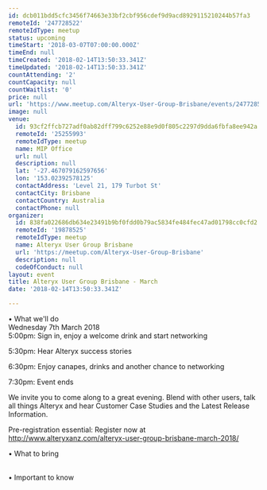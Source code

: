 ```yaml
---
id: dcb011bdd5cfc3456f74663e33bf2cbf956cdef9d9acd8929115210244b57fa3
remoteId: '247728522'
remoteIdType: meetup
status: upcoming
timeStart: '2018-03-07T07:00:00.000Z'
timeEnd: null
timeCreated: '2018-02-14T13:50:33.341Z'
timeUpdated: '2018-02-14T13:50:33.341Z'
countAttending: '2'
countCapacity: null
countWaitlist: '0'
price: null
url: 'https://www.meetup.com/Alteryx-User-Group-Brisbane/events/247728522/'
image: null
venue:
  id: 93cf2ffcb727adf0ab82dff799c6252e88e9d0f805c2297d9dda6fbfa8ee942a
  remoteId: '25255993'
  remoteIdType: meetup
  name: MIP Office
  url: null
  description: null
  lat: '-27.467079162597656'
  lon: '153.02392578125'
  contactAddress: 'Level 21, 179 Turbot St'
  contactCity: Brisbane
  contactCountry: Australia
  contactPhone: null
organizer:
  id: 838fa022686db634e23491b9bf0fdd0b79ac5834fe484fec47ad01798cc0cfd2
  remoteId: '19878525'
  remoteIdType: meetup
  name: Alteryx User Group Brisbane
  url: 'https://meetup.com/Alteryx-User-Group-Brisbane'
  description: null
  codeOfConduct: null
layout: event
title: Alteryx User Group Brisbane - March
date: '2018-02-14T13:50:33.341Z'

---
```

<p>• What we'll do<br/>Wednesday 7th March 2018<br/>5:00pm: Sign in, enjoy a welcome drink and start networking</p> <p>5:30pm: Hear Alteryx success stories</p> <p>6:30pm: Enjoy canapes, drinks and another chance to networking</p> <p>7:30pm: Event ends</p> <p>We invite you to come along to a great evening. Blend with other users, talk all things Alteryx and hear Customer Case Studies and the Latest Release Information.</p> <p>Pre-registration essential: Register now at <a href="http://www.alteryxanz.com/alteryx-user-group-brisbane-march-2018/" class="linkified">http://www.alteryxanz.com/alteryx-user-group-brisbane-march-2018/</a></p> <p>• What to bring</p> <p><br/>• Important to know</p>

